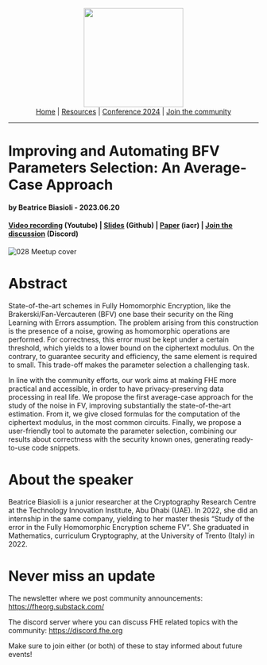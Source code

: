 <!-- Main header navigation -->
<p align="center">
  <img width="200" src="https://user-images.githubusercontent.com/5758427/180978488-db825482-5a58-4c7c-9589-c494a6f0be04.png"><br/>
  <a href="https://fhe-org.github.io">Home</a> | <a href="https://fhe-org.github.io/resources">Resources</a> | <a href="https://fhe-org.github.io/conferences/conference-2024/">Conference 2024</a> | <a href="https://fhe-org.github.io/community">Join the community</a>
</p>
<hr/>
<!-- /Main header navigation -->

# Improving and Automating BFV Parameters Selection: An Average-Case Approach
#### by Beatrice Biasioli - 2023.06.20
#### <a href="https://www.youtube.com/watch?v=D9ua1eH4pUw&list=PLnbmMskCVh1chnSM8Jjy6Nk3IH6fpn7MM&index=1&t=12s">Video recording</a> (Youtube) | <a href="https://github.com/FHE-org/fhe-org.github.io/files/11818728/028.Improving.and.Automating.BFV.Parameters.pdf">Slides</a> (Github) | <a href="https://eprint.iacr.org/2023/600">Paper</a> (iacr) | <a href="https://discord.fhe.org">Join the discussion</a> (Discord)

![028 Meetup cover](https://github.com/FHE-org/fhe-org.github.io/assets/37557436/1fa3e21f-8c25-4295-b8e7-ee1f7fde75c2)

# Abstract

State-of-the-art schemes in Fully Homomorphic Encryption, like the Brakerski/Fan-Vercauteren (BFV) one base their security on the Ring Learning with Errors assumption. The problem arising from this construction is the presence of a noise, growing as homomorphic operations are performed. For correctness, this error must be kept under a certain threshold, which yields to a lower bound on the ciphertext modulus. On the contrary, to guarantee security and efficiency, the same element is required to small. This trade-off makes the parameter selection a challenging task.

In line with the community efforts, our work aims at making FHE more practical and accessible, in order to have privacy-preserving data processing in real life. We propose the first average-case approach for the study of the noise in FV, improving substantially the state-of-the-art estimation. From it, we give closed formulas for the computation of the ciphertext modulus, in the most common circuits. Finally, we propose a user-friendly tool to automate the parameter selection, combining our results about correctness with the security known ones, generating ready-to-use code snippets.

# About the speaker

Beatrice Biasioli is a junior researcher at the Cryptography Research Centre at the Technology Innovation Institute, Abu Dhabi (UAE). In 2022, she did an internship in the same company, yielding to her master thesis “Study of the error in the Fully Homomorphic Encryption scheme FV”. She graduated in Mathematics, curriculum Cryptography, at the University of Trento (Italy) in 2022.
 
# Never miss an update

The newsletter where we post community announcements: https://fheorg.substack.com/

The discord server where you can discuss FHE related topics with the community: https://discord.fhe.org

Make sure to join either (or both) of these to stay informed about future events!
